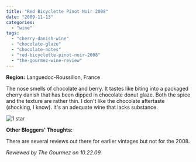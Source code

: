 ```yaml
---
title: "Red Bicyclette Pinot Noir 2008"
date: "2009-11-13"
categories:
  - "wine"
tags:
  - "cherry-danish-wine"
  - "chocolate-glaze"
  - "chocolate-notes"
  - "red-bicyclette-pinot-noir-2008"
  - "the-gourmez-wine-review"
---
```


**Region:** Languedoc-Roussillon, France

The nose smells of chocolate and berry. It tastes like biting into a packaged cherry danish that has been dipped in chocolate donut glaze. Both the spice and the texture are rather thin. I don't like the chocolate aftertaste (shocking, I know). It's an adequate wine that lacks substance.




<div class="caption">

![1 star](http://s3.amazonaws.com/thegourmez-wpmedia/2009/04/rating_olive1.gif "rating_olive1")</div>


**Other Bloggers' Thoughts:**

There are several reviews out there for earlier vintages but not for the 2008.

_Reviewed by The Gourmez on 10.22.09._
